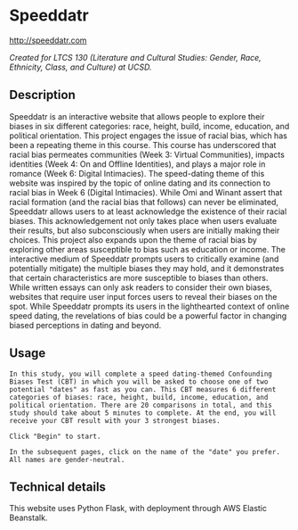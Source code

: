 # Speeddatr

http://speeddatr.com

*Created for LTCS 130 (Literature and Cultural Studies: Gender, Race, Ethnicity, Class, and Culture) at UCSD.*

## Description

Speeddatr is an interactive website that allows people to explore their biases in six different categories: race, height, build, income, education, and political orientation. This project engages the issue of racial bias, which has been a repeating theme in this course. This course has underscored that racial bias permeates communities (Week 3: Virtual Communities), impacts identities (Week 4: On and Offline Identities), and plays a major role in romance (Week 6: Digital Intimacies). The speed-dating theme of this website was inspired by the topic of online dating and its connection to racial bias in Week 6 (Digital Intimacies). While Omi and Winant assert that racial formation (and the racial bias that follows) can never be eliminated, Speeddatr allows users to at least acknowledge the existence of their racial biases. This acknowledgement not only takes place when users evaluate their results, but also subconsciously when users are initially making their choices. This project also expands upon the theme of racial bias by exploring other areas susceptible to bias such as education or income.
The interactive medium of Speeddatr prompts users to critically examine (and potentially mitigate) the multiple biases they may hold, and it demonstrates that certain characteristics are more susceptible to biases than others. While written essays can only ask readers to consider their own biases, websites that require user input forces users to reveal their biases on the spot. While Speeddatr prompts its users in the lighthearted context of online speed dating, the revelations of bias could be a powerful factor in changing biased perceptions in dating and beyond.

## Usage

```
In this study, you will complete a speed dating-themed Confounding Biases Test (CBT) in which you will be asked to choose one of two potential "dates" as fast as you can. This CBT measures 6 different categories of biases: race, height, build, income, education, and political orientation. There are 20 comparisons in total, and this study should take about 5 minutes to complete. At the end, you will receive your CBT result with your 3 strongest biases.

Click "Begin" to start.

In the subsequent pages, click on the name of the "date" you prefer. All names are gender-neutral.
```

## Technical details

This website uses Python Flask, with deployment through AWS Elastic Beanstalk.

